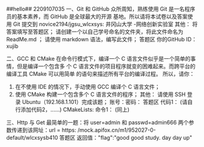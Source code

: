 ##hello##
2209107035
一、Git 和 GitHub
众所周知，熟练使用 Git 是一名程序员的基本素养，而 GitHub 是全球最大的开源
基地。所以请将本试卷以及答案使用 Git 提交到
novice2194/jgsu_wlcxsys: 井冈山大学 -网络创新实验室
其他：
将答案填写至答题区；
请创建一个以自己学号命名的文件夹，将此文件命名为 ReadMe.md ；
请使用 markdown 语法，编写此文件；
答题区
你的GitHub ID：xujib

二、GCC 和 CMake
在命令行模式下，编译一个 C 语言文件似乎是一个简单的事情，但是编译一个包含多
个 C 语言文件的项目程序就变的困难起来。而跨平台的编译工具 CMake 可以用简单
的语句来描述所有平台的编译过程。
所以，请你：
1. 在不使用 IDE 的情况下，手动使用 GCC 编译个 C 语言文件；
2. 使用 CMake 构建一个包含多个 C 语言文件的程序；
其他：
请使用 SSH 登录 Ubuntu（192.168.1.101）完成该题；
账号：密码：
答题区
代码1：
(请自行添加代码2，......)
CMakeLists:
命令1：
(同上)

三、Http 与 Get
最简单的一题：将 user=admin 和 passwd=admin666 两个参数传递到该网址：url = https: /mock.apifox.cn/m1/952027-0-default/wlcxsysb410
答题区
返回值："flag":"good good study. day day up"
